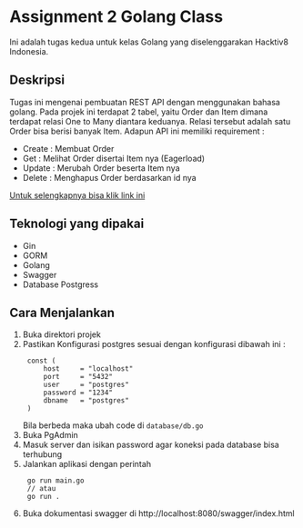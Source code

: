 # Assignment 2 Golang Class

Ini adalah tugas kedua untuk kelas Golang yang diselenggarakan Hacktiv8 Indonesia.

## Deskripsi

Tugas ini mengenai pembuatan REST API dengan menggunakan bahasa golang. Pada projek ini terdapat 2 tabel, yaitu Order dan Item dimana terdapat relasi One to Many diantara keduanya. Relasi tersebut adalah satu Order bisa berisi banyak Item. Adapun API ini memiliki requirement :
- Create : Membuat Order
- Get : Melihat Order disertai Item nya (Eagerload)
- Update : Merubah Order beserta Item nya 
- Delete : Menghapus Order berdasarkan id nya

[Untuk selengkapnya bisa klik link ini](https://www.kode.id/courses/take/scalable-web-service-with-golang-kominfo/pdfs/38528096-assignment-2?authuser=1)


## Teknologi yang dipakai

- Gin
- GORM
- Golang
- Swagger
- Database Postgress

## Cara Menjalankan
1. Buka direktori projek
2. Pastikan Konfigurasi postgres sesuai dengan konfigurasi dibawah ini :
   ```
	const (
		host     = "localhost"
		port     = "5432"
		user     = "postgres"
		password = "1234"
		dbname   = "postgres"
	)
	```
	Bila berbeda maka ubah code di ``database/db.go``
3. Buka PgAdmin
4. Masuk server dan isikan password agar koneksi pada database bisa terhubung
5. Jalankan aplikasi dengan perintah
   ```
	go run main.go
	// atau
	go run .
   ```
6. Buka dokumentasi swagger di http://localhost:8080/swagger/index.html